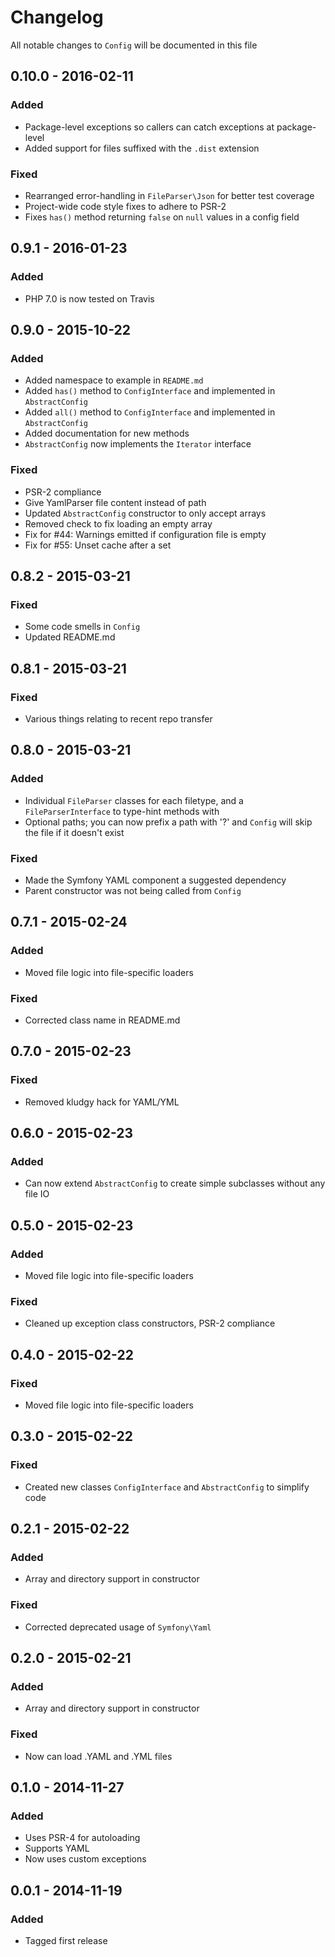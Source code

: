 # Changelog

All notable changes to `Config` will be documented in this file

## 0.10.0 - 2016-02-11

### Added
- Package-level exceptions so callers can catch exceptions at package-level
- Added support for files suffixed with the `.dist` extension

### Fixed
- Rearranged error-handling in `FileParser\Json` for better test coverage
- Project-wide code style fixes to adhere to PSR-2
- Fixes `has()` method returning `false` on `null` values in a config field

## 0.9.1 - 2016-01-23

### Added
- PHP 7.0 is now tested on Travis

## 0.9.0 - 2015-10-22

### Added
- Added namespace to example in `README.md`
- Added `has()` method to `ConfigInterface` and implemented in `AbstractConfig`
- Added `all()` method to `ConfigInterface` and implemented in `AbstractConfig`
- Added documentation for new methods
- `AbstractConfig` now implements the `Iterator` interface

### Fixed
- PSR-2 compliance
- Give YamlParser file content instead of path
- Updated `AbstractConfig` constructor to only accept arrays
- Removed check to fix loading an empty array
- Fix for #44: Warnings emitted if configuration file is empty
- Fix for #55: Unset cache after a set


## 0.8.2 - 2015-03-21

### Fixed
- Some code smells in `Config`
- Updated README.md


## 0.8.1 - 2015-03-21

### Fixed
- Various things relating to recent repo transfer


## 0.8.0 - 2015-03-21

### Added
- Individual `FileParser` classes for each filetype, and a `FileParserInterface` to type-hint methods with
- Optional paths; you can now prefix a path with '?' and `Config` will skip the file if it doesn't exist

### Fixed
- Made the Symfony YAML component a suggested dependency
- Parent constructor was not being called from `Config`


## 0.7.1 - 2015-02-24

### Added
- Moved file logic into file-specific loaders

### Fixed
- Corrected class name in README.md


## 0.7.0 - 2015-02-23

### Fixed
- Removed kludgy hack for YAML/YML


## 0.6.0 - 2015-02-23

### Added
- Can now extend `AbstractConfig` to create simple subclasses without any file IO


## 0.5.0 - 2015-02-23

### Added
- Moved file logic into file-specific loaders

### Fixed
- Cleaned up exception class constructors, PSR-2 compliance


## 0.4.0 - 2015-02-22

### Fixed
- Moved file logic into file-specific loaders


## 0.3.0 - 2015-02-22

### Fixed
- Created new classes `ConfigInterface` and `AbstractConfig` to simplify code


## 0.2.1 - 2015-02-22

### Added
- Array and directory support in constructor

### Fixed
- Corrected deprecated usage of `Symfony\Yaml`

## 0.2.0 - 2015-02-21

### Added
- Array and directory support in constructor

### Fixed
- Now can load .YAML and .YML files


## 0.1.0 - 2014-11-27

### Added
- Uses PSR-4 for autoloading
- Supports YAML
- Now uses custom exceptions


## 0.0.1 - 2014-11-19

### Added
- Tagged first release
